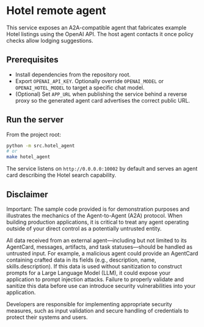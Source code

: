 # Hotel remote agent

This service exposes an A2A-compatible agent that fabricates example Hotel listings using the OpenAI API. The host agent contacts it once policy checks allow lodging suggestions.

## Prerequisites

* Install dependencies from the repository root.
* Export `OPENAI_API_KEY`. Optionally override `OPENAI_MODEL` or `OPENAI_HOTEL_MODEL` to target a specific chat model.
* (Optional) Set `APP_URL` when publishing the service behind a reverse proxy so the generated agent card advertises the correct public URL.

## Run the server

From the project root:

```bash
python -m src.hotel_agent
# or
make hotel_agent
```

The service listens on `http://0.0.0.0:10002` by default and serves an agent card describing the Hotel search capability.

## Disclaimer

Important: The sample code provided is for demonstration purposes and illustrates the mechanics of the Agent-to-Agent (A2A) protocol. When building production applications, it is critical to treat any agent operating outside of your direct control as a potentially untrusted entity.

All data received from an external agent—including but not limited to its AgentCard, messages, artifacts, and task statuses—should be handled as untrusted input. For example, a malicious agent could provide an AgentCard containing crafted data in its fields (e.g., description, name, skills.description). If this data is used without sanitization to construct prompts for a Large Language Model (LLM), it could expose your application to prompt injection attacks.  Failure to properly validate and sanitize this data before use can introduce security vulnerabilities into your application.

Developers are responsible for implementing appropriate security measures, such as input validation and secure handling of credentials to protect their systems and users.
